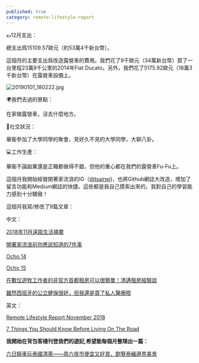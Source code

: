 ```yaml
---
published: true
category: remote-lifestyle-report
---
```

💶12月支出：

總支出爲15109.57歐元（約53萬4千新台幣）。

這個月的主要支出爲改造露營車的費用。我們花了9千歐元（34萬新台幣）買了一台里程23萬8千公里的2014年Fiat Ducato。另外，我們花了5175.92歐元（18萬3千新台幣）在露營車設備上。

![20190101_180222.jpg]({{site.baseurl}}/images/20190101_180222.jpg)


🌍我們去過的景點：

在家做露營車，沒去什麼地方。

🍻社交狀況：

華衞參加了大學同學的聚會，見好久不見的大學同學，大聊八卦。

💻工作生產：

華衞不論副業還是正職都做得不錯，但他的重心都在我們的露營車Fu-Fu上。

這個月我開始經營開著家流浪的IG（[@tsainei](https://www.instagram.com/tsainei/))，也將Github網誌大改造，增加了留言功能和Medium網誌的快捷。這些都是我自己摸索出來的，我對自己的學習能力感到十分驕傲！

這個月我寫/修改了9篇文章：

中文：

[2018年11月遠距生活摘要](https://tsainei.com/2018%E5%B9%B411%E6%9C%88%E9%81%A0%E8%B7%9D%E7%94%9F%E6%B4%BB%E6%91%98%E8%A6%81/)

[開著家流浪前你應該知道的7件事](https://tsainei.com/%E9%96%8B%E8%91%97%E5%AE%B6%E6%B5%81%E6%B5%AA%E5%89%8D%E4%BD%A0%E6%87%89%E8%A9%B2%E7%9F%A5%E9%81%93%E7%9A%847%E4%BB%B6%E4%BA%8B/)

[Ocho 14](https://tsainei.com/Ocho-14/)

[Ocho 15](https://tsainei.com/Ocho-15/)

[在數位遊牧工作者的非官方首都租房可以很簡單！清邁租房經驗談](https://tsainei.com/%E5%9C%A8%E6%95%B8%E4%BD%8D%E9%81%8A%E7%89%A7%E5%B7%A5%E4%BD%9C%E8%80%85%E7%9A%84%E9%9D%9E%E5%AE%98%E6%96%B9%E9%A6%96%E9%83%BD%E7%A7%9F%E6%88%BF%E5%8F%AF%E4%BB%A5%E5%BE%88%E7%B0%A1%E5%96%AE-%E6%B8%85%E9%82%81%E7%A7%9F%E6%88%BF%E7%B6%93%E9%A9%97%E8%AB%87/)

[雖然西班牙的公立健保很好，但我還是買了私人醫療險](https://tsainei.com/%E9%9B%96%E7%84%B6%E8%A5%BF%E7%8F%AD%E7%89%99%E7%9A%84%E5%85%AC%E7%AB%8B%E5%81%A5%E4%BF%9D%E5%BE%88%E5%A5%BD-%E4%BD%86%E6%88%91%E9%82%84%E6%98%AF%E8%B2%B7%E4%BA%86%E7%A7%81%E4%BA%BA%E9%86%AB%E7%99%82%E9%9A%AA/)

英文：

[Remote Lifestyle Report November 2018](https://tsainei.com/Remote-Lifestyle-Report-November-2018/)

[7 Things You Should Know Before Living On The Road](https://tsainei.com/7-Things-You-Should-Know-Before-Living-On-The-Road/)

**我開始在背包客棧刊登我們的遊記,希望能每個月整理出一篇：**

[六日騎車玩泰國清萊——周六夜市便宜又好買，飽覽泰緬邊界美景](https://www.backpackers.com.tw/forum/showthread.php?t=10217971#post10805285)
